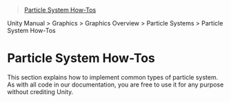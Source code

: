 > [Particle System How-Tos](http://docs.unity3d.com/Manual/ParticleSystemHowTo.html)

Unity Manual > Graphics > Graphics Overview > Particle Systems > Particle System How-Tos

# Particle System How-Tos

This section explains how to implement common types of particle system. As with all code in our documentation, you are free to use it for any purpose without crediting Unity.
